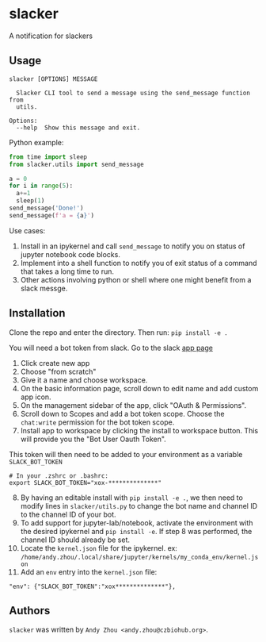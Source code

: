 slacker
=======
A notification for slackers

Usage
-----
```
slacker [OPTIONS] MESSAGE

  Slacker CLI tool to send a message using the send_message function from
  utils.

Options:
  --help  Show this message and exit.

```
Python example:
```python
from time import sleep
from slacker.utils import send_message

a = 0
for i in range(5):
  a+=1
  sleep(1)
send_message('Done!')
send_message(f'a = {a}')
```

Use cases:
1. Install in an ipykernel and call `send_message` to notify you on status of jupyter notebook code blocks.
2. Implement into a shell function to notify you of exit status of a command that takes a long time to run.
3. Other actions involving python or shell where one might benefit from a slack messge.


Installation
------------
Clone the repo and enter the directory.  Then run:
`pip install -e .`

You will need a bot token from slack.  Go to the slack [app page](https://api.slack.com/apps)

1. Click create new app
2. Choose "from scratch"
3. Give it a name and choose workspace.
4. On the basic information page, scroll down to edit name and add custom app icon.
5. On the management sidebar of the app, click "OAuth & Permissions".
6. Scroll down to Scopes and add a bot token scope.  Choose the `chat:write` permission for the bot token scope.
7. Install app to workspace by clicking the install to workspace button.  This will provide you the "Bot User Oauth Token".

This token will then need to be added to your environment as a variable `SLACK_BOT_TOKEN`
```
# In your .zshrc or .bashrc:
export SLACK_BOT_TOKEN="xox-**************"
```
8. By having an editable install with `pip install -e .`, we then need to modify lines in `slacker/utils.py` to change the bot name and channel ID to the channel ID of your bot.
9. To add support for jupyter-lab/notebook, activate the environment with the desired ipykernel and `pip install -e`. If step 8 was performed, the channel ID should already be set.
10. Locate the `kernel.json` file for the ipykernel. ex: `/home/andy.zhou/.local/share/jupyter/kernels/my_conda_env/kernel.json`
11. Add an `env` entry into the `kernel.json` file: 
```
"env": {"SLACK_BOT_TOKEN":"xox**************"},
```

Authors
-------

`slacker` was written by `Andy Zhou <andy.zhou@czbiohub.org>`.


